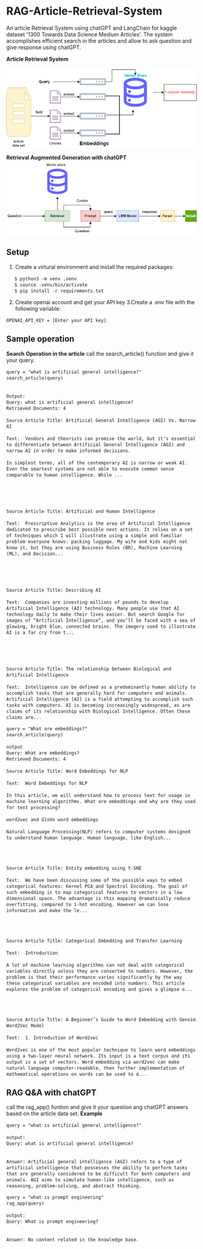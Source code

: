 # RAG-Article-Retrieval-System
An article Retrieval System using chatGPT and LangChain for kaggle dataset '1300 Towards Data Science Medium Articles'. The system accomplishes efficient search in the articles and allow to ask question and give response using chatGPT.

**Article Retrieval System**

![Alt text](./file/rag_diag.png)

**Retrieval Augmented Generation with chatGPT**
![Alt text](./file/rag_app.png)

## Setup
1. Create a virtural environment and install the required packages:
```
   $ python3 -m venv .venv 
   $ source .venv/bin/activate
   $ pip install -r requirements.txt
```
2. Create openai account and get your API key
3.Create a .env file with the following variable:
```
OPENAI_API_KEY = [Enter your API key]
```
## Sample operation
**Search Operation in the article**
call the search_article() function and give it your query.
```
query = "what is artificial general intelligence?"
search_article(query)


Output:
Query: what is artificial general intelligence?
Retrieved Documents: 4

Source Article Title: Artificial General Intelligence (AGI) Vs. Narrow AI

Text:  Vendors and theorists can promise the world, but it’s essential to differentiate between Artificial General Intelligence (AGI) and narrow AI in order to make informed decisions.

In simplest terms, all of the contemporary AI is narrow or weak AI. Even the smartest systems are not able to execute common sense comparable to human intelligence. While ...





Source Article Title: Artificial and Human Intelligence

Text:  Prescriptive Analytics is the area of Artificial Intelligence dedicated to prescribe best possible next actions. It relies on a set of techniques which I will illustrate using a simple and familiar problem everyone knows: packing luggage. My wife and kids might not know it, but they are using Business Rules (BR), Machine Learning (ML), and Decision...





Source Article Title: Describing AI

Text:  Companies are investing millions of pounds to develop Artificial Intelligence (AI) technology. Many people use that AI technology daily to make their lives easier. But search Google for images of “Artificial Intelligence”, and you’ll be faced with a sea of glowing, bright blue, connected brains. The imagery used to illustrate AI is a far cry from t...





Source Article Title: The relationship between Biological and Artificial Intelligence

Text:  Intelligence can be defined as a predominantly human ability to accomplish tasks that are generally hard for computers and animals. Artificial Intelligence [AI] is a field attempting to accomplish such tasks with computers. AI is becoming increasingly widespread, as are claims of its relationship with Biological Intelligence. Often these claims are...
```
```
query = "What are embeddings?"
search_article(query)

output
Query: What are embeddings?
Retrieved Documents: 4

Source Article Title: Word Embeddings for NLP

Text:  Word Embeddings for NLP

In this article, we will understand how to process text for usage in machine learning algorithms. What are embeddings and why are they used for text processing?

word2vec and GloVe word embeddings

Natural Language Processing(NLP) refers to computer systems designed to understand human language. Human language, like English...




Source Article Title: Entity embedding using t-SNE

Text:  We have been discussing some of the possible ways to embed categorical features: Kernel PCA and Spectral Encoding. The goal of such embedding is to map categorical features to vectors in a low dimensional space. The advantage is this mapping dramatically reduce overfitting, compared to 1-hot encoding. However we can lose information and make the le...




Source Article Title: Categorical Embedding and Transfer Learning

Text:  Introduction

A lot of machine learning algorithms can not deal with categorical variables directly unless they are converted to numbers. However, the problem is that their performance varies significantly by the way these categorical variables are encoded into numbers. This article explores the problem of categorical encoding and gives a glimpse o...




Source Article Title: A Beginner’s Guide to Word Embedding with Gensim Word2Vec Model

Text:  1. Introduction of Word2vec

Word2vec is one of the most popular technique to learn word embeddings using a two-layer neural network. Its input is a text corpus and its output is a set of vectors. Word embedding via word2vec can make natural language computer-readable, then further implementation of mathematical operations on words can be used to d...
```

## RAG Q&A with chatGPT
call the rag_app() funtion and give it your question ang chatGPT answers based on the article data set.
**Example**
```
query = "what is artificial general intelligence?"

output:
Query: what is artificial general intelligence?


Answer: Artificial general intelligence (AGI) refers to a type of artificial intelligence that possesses the ability to perform tasks that are generally considered to be difficult for both computers and animals. AGI aims to simulate human-like intelligence, such as reasoning, problem-solving, and abstract thinking.
```
```
query = "what is prompt engineering"
rag_app(query)

output:
Query: What is prompt engineering?


Answer: No content related in the knowledge base.
```









